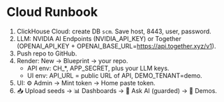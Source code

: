 # Cloud Runbook
1) ClickHouse Cloud: create DB `scm`. Save host, 8443, user, password.
2) LLM: NVIDIA AI Endpoints (NVIDIA_API_KEY) or Together (OPENAI_API_KEY + OPENAI_BASE_URL=https://api.together.xyz/v1).
3) Push repo to GitHub.
4) Render: New → Blueprint → your repo.
   - API env: CH_*, APP_SECRET, plus your LLM keys.
   - UI env: API_URL = public URL of API, DEMO_TENANT=demo.
5) UI: ⚙️ Admin → Mint token → Home paste token.
6) 📥 Upload seeds → 📊 Dashboards → 🤖 Ask AI (guarded) → 🧪 Demos.
